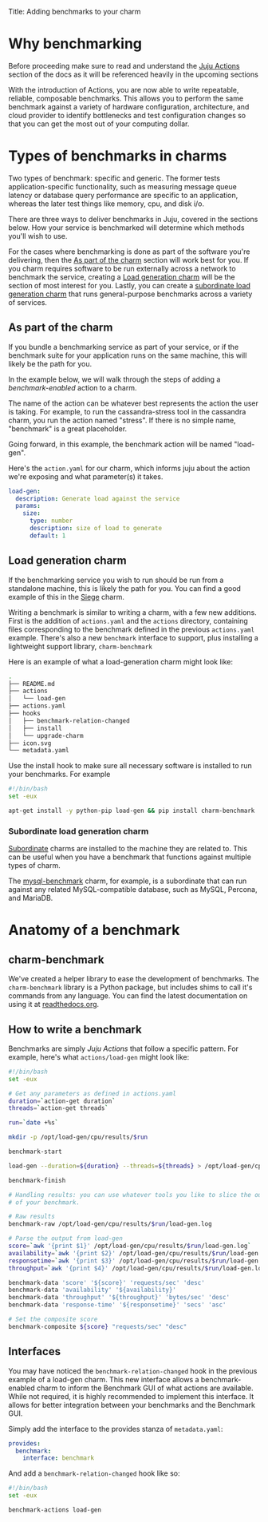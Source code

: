 Title: Adding benchmarks to your charm

# Why benchmarking

Before proceeding make sure to read and understand the [Juju Actions](./authors-charm-actions)
section of the docs as it will be referenced heavily in the upcoming sections

With the introduction of Actions, you are now able to write repeatable, reliable, composable benchmarks. This allows you to perform the same benchmark against a variety of hardware configuration, architecture, and cloud provider to identify bottlenecks and test configuration changes so that you can get the most out of your computing dollar.

# Types of benchmarks in charms

Two types of benchmark: specific and generic. The former tests application-specific functionality, such as measuring message queue latency or database query performance are specific to an application, whereas the later test things like memory, cpu, and disk i/o.

There are three ways to deliver benchmarks in Juju, covered in the sections below. How your service is benchmarked will determine which methods you'll wish to use.

For the cases where benchmarking is done as part of the software you're delivering, then the [As part of the charm](#as-part-of-the-charm) section will work best for you.
If you charm requires software to be run externally across a network to
benchmark the service, creating a [Load generation charm](#load-generation-charm)
will be the section of most interest for you. Lastly, you can create a [subordinate load generation charm](#subordinate-load-generation-charm) that runs general-purpose benchmarks across a variety of services.

## As part of the charm

If you bundle a benchmarking service as part of your service, or if the benchmark
suite for your application runs on the same machine, this will likely be the path
for you.

In the example below, we will walk through the steps of adding a *benchmark-enabled* action to a charm.

The name of the action can be whatever best represents the action the user is taking. For example, to run the cassandra-stress tool in the cassandra charm, you run the action named "stress". If there is no simple name, "benchmark" is a great placeholder.

Going forward, in this example, the benchmark action will be named "load-gen".

Here's the `action.yaml` for our charm, which informs juju about the action we're exposing and what parameter(s) it takes.

```yaml
load-gen:
  description: Generate load against the service
  params:
    size:
      type: number
      description: size of load to generate
      default: 1
```

## Load generation charm

If the benchmarking service you wish to run should be run from a standalone machine, this is likely the path for you. You can find a good example of this in the [Siege](https://github.com/juju-solutions/siege) charm.

Writing a benchmark is similar to writing a charm, with a few new additions.
First is the addition of `actions.yaml` and the `actions` directory, containing files corresponding to the benchmark defined in the previous `actions.yaml` example. There's also a new `benchmark` interface to support, plus installing a lightweight support library, `charm-benchmark`

Here is an example of what a load-generation charm might look like:

```bash
.
├── README.md
├── actions
│   └── load-gen
├── actions.yaml
├── hooks
│   ├── benchmark-relation-changed
│   ├── install
│   └── upgrade-charm
├── icon.svg
└── metadata.yaml
```

Use the install hook to make sure all necessary software is installed to run your benchmarks. For example

```bash
#!/bin/bash
set -eux

apt-get install -y python-pip load-gen && pip install charm-benchmark
```

### Subordinate load generation charm

[Subordinate](./authors-subordinate-service) charms are installed to the machine they are related to. This can be useful when you have a benchmark that functions against multiple types of charm.

The [mysql-benchmark](https://github.com/juju-solutions/mysql-benchmark) charm, for example, is a subordinate that can run against any related MySQL-compatible database, such as MySQL, Percona, and MariaDB.

# Anatomy of a benchmark

## charm-benchmark

We've created a helper library to ease the development of benchmarks. The `charm-benchmark` library is a Python package, but includes shims to call it's commands from any language. You can find the latest documentation on using it at [readthedocs.org](http://charm-benchmark.readthedocs.org/en/latest/).

## How to write a benchmark

Benchmarks are simply *Juju Actions* that follow a specific pattern. For example, here's what `actions/load-gen` might look like:

```bash
#!/bin/bash
set -eux

# Get any parameters as defined in actions.yaml
duration=`action-get duration`
threads=`action-get threads`

run=`date +%s`

mkdir -p /opt/load-gen/cpu/results/$run

benchmark-start

load-gen --duration=${duration} --threads=${threads} > /opt/load-gen/cpu/results/$run/load-gen.log

benchmark-finish

# Handling results: you can use whatever tools you like to slice the output
# of your benchmark.

# Raw results
benchmark-raw /opt/load-gen/cpu/results/$run/load-gen.log

# Parse the output from load-gen
score=`awk '{print $1}' /opt/load-gen/cpu/results/$run/load-gen.log`
availability=`awk '{print $2}' /opt/load-gen/cpu/results/$run/load-gen.log`
responsetime=`awk '{print $3}' /opt/load-gen/cpu/results/$run/load-gen.log`
throughput=`awk '{print $4}' /opt/load-gen/cpu/results/$run/load-gen.log`

benchmark-data 'score' '${score}' 'requests/sec' 'desc'
benchmark-data 'availability' '${availability}'
benchmark-data 'throughput' '${throughput}' 'bytes/sec' 'desc'
benchmark-data 'response-time' '${responsetime}' 'secs' 'asc'

# Set the composite score
benchmark-composite ${score} "requests/sec" "desc"
```

## Interfaces

You may have noticed the `benchmark-relation-changed` hook in the previous example of a load-gen charm. This new interface allows a benchmark-enabled charm to inform the Benchmark GUI of what actions are available. While not required, it is highly recommended to implement this interface. It allows for better integration between your benchmarks and the Benchmark GUI.

Simply add the interface to the provides stanza of `metadata.yaml`:

```yaml
provides:
  benchmark:
    interface: benchmark
```

And add a `benchmark-relation-changed` hook like so:

```bash
#!/bin/bash
set -eux

benchmark-actions load-gen

```
